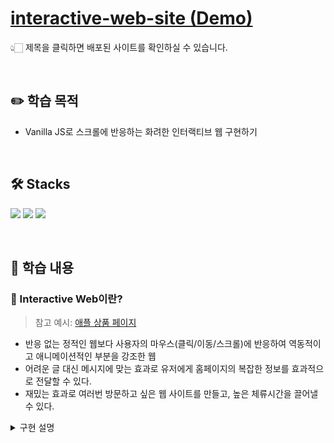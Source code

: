 # [interactive-web-site (Demo)]()

👆🏻 제목을 클릭하면 배포된 사이트를 확인하실 수 있습니다.

<br />

## :pencil2: 학습 목적

- Vanilla JS로 스크롤에 반응하는 화려한 인터랙티브 웹 구현하기

<br />

## 🛠️ Stacks

<img src="https://img.shields.io/badge/HTML5-E34F26?style=flat-round&logo=html5&logoColor=white"/> <img src="https://img.shields.io/badge/CSS3-1572B6?style=flat-round&logo=css3&logoColor=white"/> <img src="https://img.shields.io/badge/JavaScript-F7DF1E?style=flat-round&logo=javascript&logoColor=white"/>

<br />

## :book: 학습 내용

### 🔆 Interactive Web이란?

> 참고 예시: [애플 상품 페이지](https://www.apple.com/kr/imac-24/)

- 반응 없는 정적인 웹보다 사용자의 마우스(클릭/이동/스크롤)에 반응하여 역동적이고 애니메이션적인 부분을 강조한 웹
- 어려운 글 대신 메시지에 맞는 효과로 유저에게 홈페이지의 복잡한 정보를 효과적으로 전달할 수 있다.
- 재밌는 효과로 여러번 방문하고 싶은 웹 사이트를 만들고, 높은 체류시간을 끌어낼 수 있다.

<details>
  <summary>구현 설명</summary>
  <div markdown="1">

#### 환경 변수 세팅

```JavaScript
// 디바이스 별로 창 사이즈 변경에 대응하기 위해 따로 함수로 처리한다.
;(() => {
// 환경 변수
const sceneInfo = [
  {
    // 0
    type: 'sticky',
    heightNum: 5, // 브라우저 높이의 n배로 scrollHeight 세팅
    scrollHeight: 0,
    objs: {
      container: document.querySelector('#scroll-section-0'),
      messageA: document.querySelector('#scroll-section-0 .main-message.a'),
      messageB: document.querySelector('#scroll-section-0 .main-message.b'),
      // ...
    },
    values: {
        // 변화하는 opacity 값의 시작값과 끝값, {애니메이션이 재생되는 구간 설정}
        messageA_opacity_in: [0, 1, { start: 0.1, end: 0.2 }],
        messageA_opacity_out: [1, 0, { start: 0.25, end: 0.3 }],
        // ...
      },
  },
  {
    // 1
    type: 'normal',
    heightNum: 5,
    scrollHeight: 0,
    objs: {
      container: document.querySelector('#scroll-section-1'),
    },
  },
  // ...
]

function setLayout() {
// 각 스크롤 섹션의 높이 세팅
  for (let i = 0; i < sceneInfo.length; i++) {
    sceneInfo[i].scrollHeight = sceneInfo[i].heightNum * window.innerHeight
    sceneInfo[i].objs.container.style.height = `${sceneInfo[i].scrollHeight}px`
  }
}
})()

```

#### 스크롤 섹션 영역 저장

```JavaScript
  // 몇 번째 스크롤 섹션인지 판별하기 위한 함수
  function scrollLoop() {
    prevScrollHeight = 0

    for (let i = 0; i < currentScene; i++) {
      prevScrollHeight += sceneInfo[i].scrollHeight
    }

    if (yOffset > prevScrollHeight + sceneInfo[currentScene].scrollHeight) {
      currentScene++
      document.body.setAttribute('id', `show-scene-${currentScene}`)
    }
    if (yOffset < prevScrollHeight) {
      if (currentScene === 0) return // 브라우저 바운스 효과로 인해 마이너스가 되는 것을 방지하기 위한 안전장치(모바일)
      currentScene--
      document.body.setAttribute('id', `show-scene-${currentScene}`)
    }
  }
```

#### 특정 영역에서 스크롤 애니메이션 ON & OFF

```JavaScript
  function calcValues(values, currentYOffset) {
    let rv
    // 현재 씬(스크롤 섹션)에서 현재 내가 위치한 스크롤된 범위를 비율로 구하기
    const scrollHeight = sceneInfo[currentScene].scrollHeight
    const scrollRatio = currentYOffset / scrollHeight
    if (values.length === 3) {
      // start ~ end 사이에 애니메이션 실행
      const partScrollStart = values[2].start * scrollHeight
      const partScrollEnd = values[2].end * scrollHeight
      const partScrollHeight = partScrollEnd - partScrollStart

      if (currentYOffset >= partScrollStart && currentYOffset <= partScrollEnd) {
        rv = ((currentYOffset - partScrollStart) / partScrollHeight) * (values[1] - values[0]) + values[0]
      } else if (currentYOffset < partScrollStart) {
        rv = values[0]
      } else if (currentYOffset > partScrollEnd) {
        rv = values[1]
      }
    } else {
      rv = scrollRatio * (values[1] - values[0]) + values[0]
    }

    return rv
  }

  function playAnimation() {
    const obj = sceneInfo[currentScene].objs
    const values = sceneInfo[currentScene].values
    const currentYOffset = yOffset - prevScrollHeight
    const scrollHeight = sceneInfo[currentScene].scrollHeight
    const scrollRatio = currentYOffset / scrollHeight

    switch (currentScene) {
      case 0:
        const messageA_opacity_in = calcValues(values.messageA_opacity_in, currentYOffset)
        const messageA_opacity_out = calcValues(values.messageA_opacity_out, currentYOffset)
        const messageA_translateY_in = calcValues(values.messageA_translateY_in, currentYOffset)
        const messageA_translateY_out = calcValues(values.messageA_translateY_out, currentYOffset)

         // 스크롤 위치에 따른 텍스트 위치 변화
        if (scrollRatio <= 0.22) {
          // in
          objs.messageA.style.opacity = calcValues(values.messageA_opacity_in, currentYOffset)
          // transform 속성 중 뒤에 3d가 붙은 속성은 하드웨어 가속이 보장이 돼서 퍼포먼스가 좋기 때문에 translateY가 아닌 translate3d로 작성했다.
          // translate3d(x축, y축, z축)
          objs.messageA.style.transform = `translate3d(0, ${calcValues(values.messageA_translateY_in, currentYOffset)}%, 0)`
        } else {
          // out
          objs.messageA.style.opacity = calcValues(values.messageA_opacity_out, currentYOffset)
          objs.messageA.style.transform = `translate3d(0, ${calcValues(values.messageA_translateY_out, currentYOffset)}%, 0)`
        }
        break
      // ...
    }
  }
```

#### canvas로 비디오 인터렉션 적용하기

```JavaScript
  function setCanvasImages() {
    let imgElem
    for (let i = 0; i < sceneInfo[0].values.videoImageCount; i++) {
      // new Image()는 document.createElement('img')와 같다.
      imgElem = new Image()
      imgElem.src = `./video/001/IMG_${6726 + i}.JPG` // 스크롤 offset별로 이미지 불러오기
      sceneInfo[0].objs.videoImages.push(imgElem)
    }
  }
  setCanvasImages()

  function playAnimation(){
    // ...
    switch(currentScene) {
      case 0:
        // 소수점 반올림
        let sequence = Math.round(calcValues(values.imageSequence, currentYOffset))
        objs.context.drawImage(objs.videoImages[sequence], 0, 0)
        // ...
    }
  }
```

  </div>
</details>
